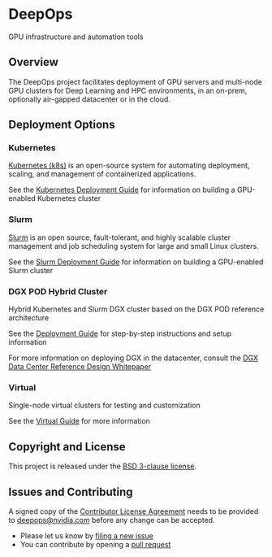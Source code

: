 DeepOps
===

GPU infrastructure and automation tools

## Overview

The DeepOps project facilitates deployment of GPU servers and multi-node
GPU clusters for Deep Learning and HPC environments, in an on-prem,
optionally air-gapped datacenter or in the cloud.

## Deployment Options

### Kubernetes

[Kubernetes (k8s)](https://kubernetes.io/docs/concepts/overview/what-is-kubernetes/) is an open-source system for automating deployment, scaling, and management of containerized applications.

See the [Kubernetes Deployment Guide](docs/kubernetes-cluster.md) for information on building a GPU-enabled Kubernetes cluster

### Slurm

[Slurm](https://slurm.schedmd.com/overview.html) is an open source, fault-tolerant, and highly scalable cluster management and job scheduling system for large and small Linux clusters.

See the [Slurm Deployment Guide](docs/slurm-cluster.md) for information on building a GPU-enabled Slurm cluster

### DGX POD Hybrid Cluster

Hybrid Kubernetes and Slurm DGX cluster based on the DGX POD reference architecture

See the [Deployment Guide](docs/dgx-pod.md) for step-by-step instructions and setup information

For more information on deploying DGX in the datacenter, consult the
[DGX Data Center Reference Design Whitepaper](https://nvidia-gpugenius.highspot.com/viewer/5b33fecf1279587c07d8ac86)

### Virtual

Single-node virtual clusters for testing and customization

See the [Virtual Guide](virtual/README.md) for more information

## Copyright and License

This project is released under the [BSD 3-clause license](https://github.com/NVIDIA/deepops/blob/master/LICENSE).

## Issues and Contributing

A signed copy of the [Contributor License Agreement](https://raw.githubusercontent.com/NVIDIA/deepops/master/CLA) needs to be provided to <a href="mailto:deepops@nvidia.com">deepops@nvidia.com</a> before any change can be accepted.

* Please let us know by [filing a new issue](https://github.com/NVIDIA/deepops/issues/new)
* You can contribute by opening a [pull request](https://help.github.com/articles/using-pull-requests/)
